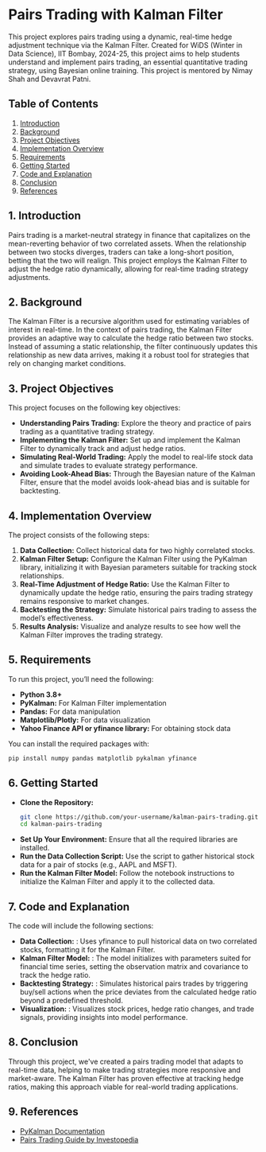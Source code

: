 # Pairs Trading with Kalman Filter

This project explores pairs trading using a dynamic, real-time hedge adjustment technique via the Kalman Filter. Created for WiDS (Winter in Data Science), IIT Bombay, 2024-25, this project aims to help students understand and implement pairs trading, an essential quantitative trading strategy, using Bayesian online training. This project is mentored by Nimay Shah and Devavrat Patni.

## Table of Contents
1. [Introduction](#1-introduction)
2. [Background](#2-background)
3. [Project Objectives](#3-project-objectives)
4. [Implementation Overview](#4-implementation-overview)
5. [Requirements](#5-requirements)
6. [Getting Started](#6-getting-started)
7. [Code and Explanation](#7-code-and-explanation)
8. [Conclusion](#8-conclusion)
9. [References](#9-references)

## 1. Introduction
Pairs trading is a market-neutral strategy in finance that capitalizes on the mean-reverting behavior of two correlated assets. When the relationship between two stocks diverges, traders can take a long-short position, betting that the two will realign. This project employs the Kalman Filter to adjust the hedge ratio dynamically, allowing for real-time trading strategy adjustments.

## 2. Background
The Kalman Filter is a recursive algorithm used for estimating variables of interest in real-time. In the context of pairs trading, the Kalman Filter provides an adaptive way to calculate the hedge ratio between two stocks. Instead of assuming a static relationship, the filter continuously updates this relationship as new data arrives, making it a robust tool for strategies that rely on changing market conditions.

## 3. Project Objectives
This project focuses on the following key objectives:
- **Understanding Pairs Trading:** Explore the theory and practice of pairs trading as a quantitative trading strategy.
- **Implementing the Kalman Filter:** Set up and implement the Kalman Filter to dynamically track and adjust hedge ratios.
- **Simulating Real-World Trading:** Apply the model to real-life stock data and simulate trades to evaluate strategy performance.
- **Avoiding Look-Ahead Bias:** Through the Bayesian nature of the Kalman Filter, ensure that the model avoids look-ahead bias and is suitable for backtesting.

## 4. Implementation Overview
The project consists of the following steps:
1. **Data Collection:** Collect historical data for two highly correlated stocks.
2. **Kalman Filter Setup:** Configure the Kalman Filter using the PyKalman library, initializing it with Bayesian parameters suitable for tracking stock relationships.
3. **Real-Time Adjustment of Hedge Ratio:** Use the Kalman Filter to dynamically update the hedge ratio, ensuring the pairs trading strategy remains responsive to market changes.
4. **Backtesting the Strategy:** Simulate historical pairs trading to assess the model’s effectiveness.
5. **Results Analysis:** Visualize and analyze results to see how well the Kalman Filter improves the trading strategy.

## 5. Requirements
To run this project, you’ll need the following:
- **Python 3.8+**
- **PyKalman:** For Kalman Filter implementation
- **Pandas:** For data manipulation
- **Matplotlib/Plotly:** For data visualization
- **Yahoo Finance API or yfinance library:** For obtaining stock data

You can install the required packages with:
```bash
pip install numpy pandas matplotlib pykalman yfinance
```

## 6. Getting Started
- **Clone the Repository:**
   ```bash
   git clone https://github.com/your-username/kalman-pairs-trading.git
   cd kalman-pairs-trading
   ```
- **Set Up Your Environment:** Ensure that all the required libraries are installed.
- **Run the Data Collection Script:** Use the script to gather historical stock data for a pair of stocks (e.g., AAPL and MSFT).
- **Run the Kalman Filter Model:** Follow the notebook instructions to initialize the Kalman Filter and apply it to the collected data.

## 7. Code and Explanation
The code will include the following sections:
- **Data Collection:** : Uses yfinance to pull historical data on two correlated stocks, formatting it for the Kalman Filter.
- **Kalman Filter Model:** : The model initializes with parameters suited for financial time series, setting the observation matrix and covariance to track the hedge ratio.
- **Backtesting Strategy:** : Simulates historical pairs trades by triggering buy/sell actions when the price deviates from the calculated hedge ratio beyond a predefined threshold.
- **Visualization:** : Visualizes stock prices, hedge ratio changes, and trade signals, providing insights into model performance.

## 8. Conclusion
Through this project, we've created a pairs trading model that adapts to real-time data, helping to make trading strategies more responsive and market-aware. The Kalman Filter has proven effective at tracking hedge ratios, making this approach viable for real-world trading applications.

## 9. References
- [PyKalman Documentation](https://pykalman.github.io/)
- [Pairs Trading Guide by Investopedia](https://www.investopedia.com/terms/p/pairs-trading.asp)
